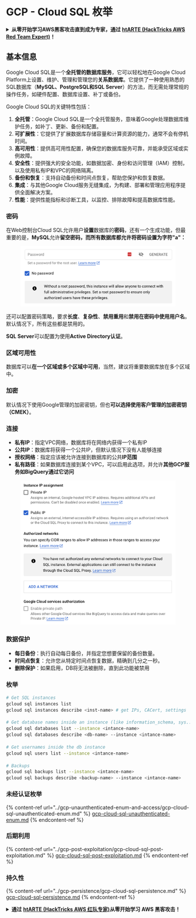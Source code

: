 # GCP - Cloud SQL 枚举

<details>

<summary><strong>从零开始学习AWS黑客攻击直到成为专家，通过</strong> <a href="https://training.hacktricks.xyz/courses/arte"><strong>htARTE (HackTricks AWS Red Team Expert)</strong></a><strong>！</strong></summary>

支持HackTricks的其他方式：

* 如果您想在**HackTricks中看到您的公司广告**或**以PDF格式下载HackTricks**，请查看[**订阅计划**](https://github.com/sponsors/carlospolop)！
* 获取[**官方PEASS & HackTricks商品**](https://peass.creator-spring.com)
* 发现[**PEASS家族**](https://opensea.io/collection/the-peass-family)，我们独家的[**NFTs系列**](https://opensea.io/collection/the-peass-family)
* **加入** 💬 [**Discord群组**](https://discord.gg/hRep4RUj7f) 或 [**telegram群组**](https://t.me/peass) 或在 **Twitter** 🐦 上**关注**我 [**@carlospolopm**](https://twitter.com/carlospolopm)**。**
* **通过向** [**HackTricks**](https://github.com/carlospolop/hacktricks) 和 [**HackTricks Cloud**](https://github.com/carlospolop/hacktricks-cloud) **提交PR来分享您的黑客技巧。**
*
*
* &#x20;github仓库。

</details>

## 基本信息

Google Cloud SQL是一个**全托管的数据库服务**，它可以轻松地在Google Cloud Platform上设置、维护、管理和管理您的**关系数据库**。它提供了一种使用熟悉的SQL数据库（**MySQL、PostgreSQL和SQL Server**）的方法，而无需处理常规的操作任务，如硬件配置、数据库设置、补丁或备份。

Google Cloud SQL的关键特性包括：

1. **全托管**：Google Cloud SQL是一个全托管服务，意味着Google处理数据库维护任务，如补丁、更新、备份和配置。
2. **可扩展性**：它提供了扩展数据库存储容量和计算资源的能力，通常不会有停机时间。
3. **高可用性**：提供高可用性配置，确保您的数据库服务可靠，并能承受区域或实例故障。
4. **安全性**：提供强大的安全功能，如数据加密、身份和访问管理（IAM）控制，以及使用私有IP和VPC的网络隔离。
5. **备份和恢复**：支持自动备份和时间点恢复，帮助您保护和恢复数据。
6. **集成**：与其他Google Cloud服务无缝集成，为构建、部署和管理应用程序提供全面解决方案。
7. **性能**：提供性能指标和诊断工具，以监控、排除故障和提高数据库性能。

### 密码

在Web控制台Cloud SQL允许用户**设置**数据库的**密码**，还有一个生成功能，但最重要的是，**MySQL**允许**留空密码，而所有数据库都允许将密码设置为字符"a"：**

<figure><img src="../../../.gitbook/assets/image (1) (1) (1) (1) (1).png" alt=""><figcaption></figcaption></figure>

还可以配置密码策略，要求**长度**、**复杂性**、**禁用重用**和**禁用在密码中使用用户名**。默认情况下，所有这些都是禁用的。

**SQL Server**可以配置为使用**Active Directory认证**。

### 区域可用性

数据库可以**在一个区域或多个区域中可用**，当然，建议将重要数据库放在多个区域中。

### 加密

默认情况下使用Google管理的加密密钥，但也**可以选择使用客户管理的加密密钥（CMEK）**。

### 连接

* **私有IP**：指定VPC网络，数据库将在网络内获得一个私有IP
* **公共IP**：数据库将获得一个公共IP，但默认情况下没有人能够连接
* **授权网络**：指定应该被允许连接到数据库的公共**IP范围**
* **私有路径**：如果数据库连接到某个VPC，可以启用此选项，并允许**其他GCP服务如BigQuery通过它访问**

<figure><img src="../../../.gitbook/assets/image (1) (1) (1) (1) (1) (1).png" alt=""><figcaption></figcaption></figure>

### 数据保护

* **每日备份**：执行自动每日备份，并指定您想要保留的备份数量。
* **时间点恢复**：允许您从特定时间点恢复数据，精确到几分之一秒。
* **删除保护**：如果启用，DB将无法被删除，直到此功能被禁用

### 枚举
```bash
# Get SQL instances
gcloud sql instances list
gcloud sql instances describe <inst-name> # get IPs, CACert, settings

# Get database names inside an instance (like information_schema, sys...)
gcloud sql databases list --instance <intance-name>
gcloud sql databases describe <db-name> --instance <intance-name>

# Get usernames inside the db instance
gcloud sql users list --instance <intance-name>

# Backups
gcloud sql backups list --instance <intance-name>
gcloud sql backups describe <backup-name> --instance <intance-name>
```
### 未经认证枚举

{% content-ref url="../gcp-unaunthenticated-enum-and-access/gcp-cloud-sql-unauthenticated-enum.md" %}
[gcp-cloud-sql-unauthenticated-enum.md](../gcp-unaunthenticated-enum-and-access/gcp-cloud-sql-unauthenticated-enum.md)
{% endcontent-ref %}

### 后期利用

{% content-ref url="../gcp-post-exploitation/gcp-cloud-sql-post-exploitation.md" %}
[gcp-cloud-sql-post-exploitation.md](../gcp-post-exploitation/gcp-cloud-sql-post-exploitation.md)
{% endcontent-ref %}

### 持久性

{% content-ref url="../gcp-persistence/gcp-cloud-sql-persistence.md" %}
[gcp-cloud-sql-persistence.md](../gcp-persistence/gcp-cloud-sql-persistence.md)
{% endcontent-ref %}

<details>

<summary><strong>通过</strong> <a href="https://training.hacktricks.xyz/courses/arte"><strong>htARTE (HackTricks AWS 红队专家)</strong></a><strong>从零开始学习 AWS 黑客攻击！</strong></summary>

支持 HackTricks 的其他方式：

* 如果您希望在 HackTricks 中看到您的**公司广告**或**下载 HackTricks 的 PDF**，请查看[**订阅计划**](https://github.com/sponsors/carlospolop)！
* 获取[**官方 PEASS & HackTricks 商品**](https://peass.creator-spring.com)
* 探索[**PEASS 家族**](https://opensea.io/collection/the-peass-family)，我们独家的[**NFT 集合**](https://opensea.io/collection/the-peass-family)
* **加入** 💬 [**Discord 群组**](https://discord.gg/hRep4RUj7f) 或 [**telegram 群组**](https://t.me/peass) 或在 **Twitter** 🐦 上**关注**我 [**@carlospolopm**](https://twitter.com/carlospolopm)**。**
* **通过向** [**HackTricks**](https://github.com/carlospolop/hacktricks) 和 [**HackTricks Cloud**](https://github.com/carlospolop/hacktricks-cloud) github 仓库提交 PR 来**分享您的黑客技巧**。

</details>
